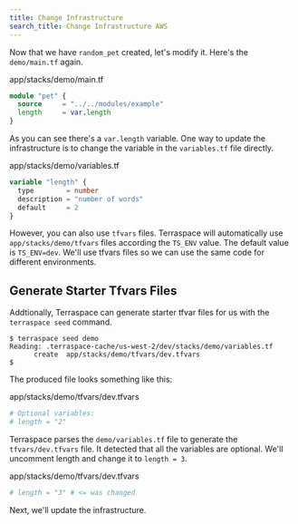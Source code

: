 ```yaml
---
title: Change Infrastructure
search_title: Change Infrastructure AWS
---
```


Now that we have `random_pet` created, let's modify it. Here's the `demo/main.tf` again.

app/stacks/demo/main.tf

```terraform
module "pet" {
  source     = "../../modules/example"
  length     = var.length
}
```

As you can see there's a `var.length` variable. One way to update the infrastructure is to change the variable in the `variables.tf` file directly.

app/stacks/demo/variables.tf

```terraform
variable "length" {
  type        = number
  description = "number of words"
  default     = 2
}
```

However, you can also use `tfvars` files. Terraspace will automatically use `app/stacks/demo/tfvars` files according the `TS_ENV` value. The default value is `TS_ENV=dev`. We'll use tfvars files so we can use the same code for different environments.

## Generate Starter Tfvars Files

Addtionally, Terraspace can generate starter tfvar files for us with the `terraspace seed` command.

    $ terraspace seed demo
    Reading: .terraspace-cache/us-west-2/dev/stacks/demo/variables.tf
          create  app/stacks/demo/tfvars/dev.tfvars
    $

The produced file looks something like this:

app/stacks/demo/tfvars/dev.tfvars

```terraform
# Optional variables:
# length = "2"
```

Terraspace parses the `demo/variables.tf` file to generate the `tfvars/dev.tfvars` file.  It detected that all the variables are optional.  We'll uncomment length and change it to `length = 3`.

app/stacks/demo/tfvars/dev.tfvars

```terraform
# length = "3" # <= was changed
```

Next, we'll update the infrastructure.